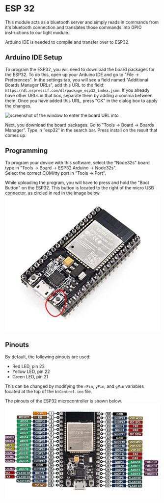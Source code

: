 # ESP 32
This module acts as a bluetooth server and simply reads in commands from it's bluetooth connection and translates those commands into GPIO instructions to our light module.

Arduino IDE is needed to compile and transfer over to ESP32.

## Arduino IDE Setup
To program the ESP32, you will need to download the board packages for the ESP32. 
To do this, open up your Arduino IDE and go to "File -> Preferences".
In the settings tab, you will see a field named "Additional Boards Manager URLs", add this URL to the field: `https://dl.espressif.com/dl/package_esp32_index.json`. If you already have other URLs in that box, separate them by adding a comma between them.
Once you have added this URL, press "OK" in the dialog box to apply the changes.

![screenshot of the window to enter the board URL into](arduino_ide_setup_instructions_urls.png)

Next, you download the board packages.
Go to "Tools -> Board -> Boards Manager". Type in "esp32" in the search bar. Press install on the result that comes up.

## Programming
To program your device with this software, select the "Node32s" board type in "Tools -> Board -> ESP32 Arduino -> Node32s".  
Select the correct COM/tty port in "Tools -> Port".  

While uploading the program, you will have to press and hold the "Boot Button" on the ESP32. This button is located to the right of the micro USB connector, as circled in red in the image below.
![boot button circled on the ESP32](boot_button.png)

## Pinouts
By default, the following pinouts are used:
- Red LED, pin 23
- Yellow LED, pin 22
- Green LED, pin 21

This can be changed by modifying the `rPin`, `yPin`, and `gPin` variables located at the top of the `btControl.ino` file. 

The pinouts of the ESP32 microcontroller is shown below.
![pinout of ESP32 microcontroller](esp32_pinout.jpg)
